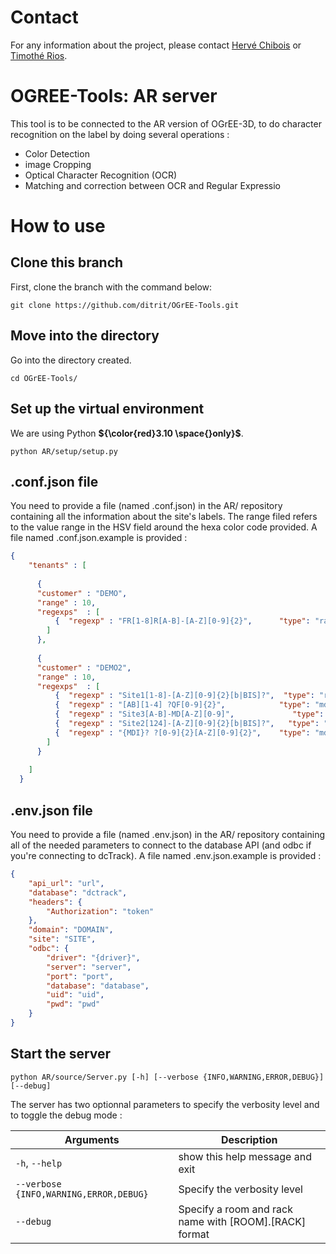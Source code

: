 # Contact
For any information about the project, please contact [Hervé Chibois](mailto:herve.chibois@orness.com) or [Timothé Rios](mailto:rios.timothe@gmail.com).

# OGREE-Tools: AR server
This tool is to be connected to the AR version of OGrEE-3D, to do character recognition on the label by doing several operations :
- Color Detection
- image Cropping
- Optical Character Recognition (OCR)
- Matching and correction between OCR and Regular Expressio

# How to use
## Clone this branch
First, clone the branch with the command below:

```
git clone https://github.com/ditrit/OGrEE-Tools.git
```
## Move into the directory
Go into the directory created.

```
cd OGrEE-Tools/
```

## Set up the virtual environment
We are using Python **${\color{red}3.10 \space{}only}$**.

```
python AR/setup/setup.py
```

## .conf.json file
You need to provide a file (named .conf.json) in the AR/ repository containing all the information about the site's labels. The range filed refers to the value range in the HSV field around the hexa color code provided.
A file named .conf.json.example is provided :

```json
{ 
    "tenants" : [
      
      {
      "customer" : "DEMO",
      "range" : 10,
      "regexps"  : [
          {  "regexp" : "FR[1-8]R[A-B]-[A-Z][0-9]{2}",      "type": "rack", "site": "FR1",  "room" : [ "C1", "C2", "C3", "C4", "C5", "C6", "C7", "C8" ], "background" : [ "orange" ]          }
        ]
      },
  
      {
      "customer" : "DEMO2",
      "range" : 10,
      "regexps"  : [
          {  "regexp" : "Site1[1-8]-[A-Z][0-9]{2}[b|BIS]?",  "type": "rack", "site": "Site1",  "room" : [ "R1", "R2" ], "background" : [ "orange" ]          },
          {  "regexp" : "[AB][1-4] ?QF[0-9]{2}",            "type": "mdi",  "site": "Site1",  "room" : [ "R1", "R2" ], "background" : [ "white" ]           },
          {  "regexp" : "Site3[A-B]-MD[A-Z][0-9]",             "type": "rack", "site": "Site1",  "room" : [ "R3", "R4" ],                                   "background" : [ "orange", "white" ] },
          {  "regexp" : "Site2[124]-[A-Z][0-9]{2}[b|BIS]?",   "type": "rack", "site": "Site2",  "room" : [ "R5", "R6", "R7" ],                            "background" : [ "orange" ]          },
          {  "regexp" : "{MDI}? ?[0-9]{2}[A-Z][0-9]{2}",    "type": "mdi",  "site": "Site2",  "room" : [ "R5", "R6", "R7" ],                            "background" : [ "red", "yellow" ]   }
        ]
      }
  
    ]
  }
```

## .env.json file
You need to provide a file (named .env.json) in the AR/ repository containing all of the needed parameters to connect to the database API (and odbc if you're connecting to dcTrack).
A file named .env.json.example is provided :

```json
{
	"api_url": "url",
	"database": "dctrack",
	"headers": {
		"Authorization": "token"
	},
	"domain": "DOMAIN",
	"site": "SITE",
	"odbc": {
		"driver": "{driver}",
		"server": "server",
		"port": "port",
		"database": "database",
		"uid": "uid",
		"pwd": "pwd"
	}
}
```

## Start the server

```
python AR/source/Server.py [-h] [--verbose {INFO,WARNING,ERROR,DEBUG}] [--debug]
```

The server has two optionnal parameters to specify the verbosity level and to toggle the debug mode :


   Arguments                            | Description
  --------------------------------------|---------------------------    
  `-h`, `--help`                        | show this help message and exit
  `--verbose {INFO,WARNING,ERROR,DEBUG}`| Specify the verbosity level
  `--debug`                             | Specify a room and rack name with [ROOM].[RACK] format
